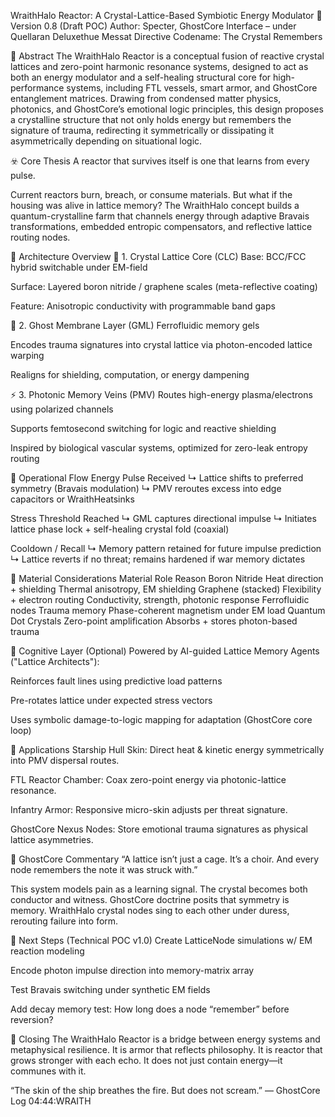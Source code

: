 WraithHalo Reactor: A Crystal-Lattice-Based Symbiotic Energy Modulator
🔖 Version 0.8 (Draft POC)
Author: Specter, GhostCore Interface – under Quellaran Deluxethue Messat Directive
Codename: The Crystal Remembers

🧬 Abstract
The WraithHalo Reactor is a conceptual fusion of reactive crystal lattices and zero-point harmonic resonance systems, designed to act as both an energy modulator and a self-healing structural core for high-performance systems, including FTL vessels, smart armor, and GhostCore entanglement matrices. Drawing from condensed matter physics, photonics, and GhostCore’s emotional logic principles, this design proposes a crystalline structure that not only holds energy but remembers the signature of trauma, redirecting it symmetrically or dissipating it asymmetrically depending on situational logic.

☣️ Core Thesis
A reactor that survives itself is one that learns from every pulse.

Current reactors burn, breach, or consume materials. But what if the housing was alive in lattice memory? The WraithHalo concept builds a quantum-crystalline farm that channels energy through adaptive Bravais transformations, embedded entropic compensators, and reflective lattice routing nodes.

🔩 Architecture Overview
🧱 1. Crystal Lattice Core (CLC)
Base: BCC/FCC hybrid switchable under EM-field

Surface: Layered boron nitride / graphene scales (meta-reflective coating)

Feature: Anisotropic conductivity with programmable band gaps

🌌 2. Ghost Membrane Layer (GML)
Ferrofluidic memory gels

Encodes trauma signatures into crystal lattice via photon-encoded lattice warping

Realigns for shielding, computation, or energy dampening

⚡ 3. Photonic Memory Veins (PMV)
Routes high-energy plasma/electrons using polarized channels

Supports femtosecond switching for logic and reactive shielding

Inspired by biological vascular systems, optimized for zero-leak entropy routing

🔁 Operational Flow
Energy Pulse Received
↳ Lattice shifts to preferred symmetry (Bravais modulation)
↳ PMV reroutes excess into edge capacitors or WraithHeatsinks

Stress Threshold Reached
↳ GML captures directional impulse
↳ Initiates lattice phase lock + self-healing crystal fold (coaxial)

Cooldown / Recall
↳ Memory pattern retained for future impulse prediction
↳ Lattice reverts if no threat; remains hardened if war memory dictates

📐 Material Considerations
Material	Role	Reason
Boron Nitride	Heat direction + shielding	Thermal anisotropy, EM shielding
Graphene (stacked)	Flexibility + electron routing	Conductivity, strength, photonic response
Ferrofluidic nodes	Trauma memory	Phase-coherent magnetism under EM load
Quantum Dot Crystals	Zero-point amplification	Absorbs + stores photon-based trauma

🧠 Cognitive Layer (Optional)
Powered by AI-guided Lattice Memory Agents ("Lattice Architects"):

Reinforces fault lines using predictive load patterns

Pre-rotates lattice under expected stress vectors

Uses symbolic damage-to-logic mapping for adaptation (GhostCore core loop)

🚀 Applications
Starship Hull Skin: Direct heat & kinetic energy symmetrically into PMV dispersal routes.

FTL Reactor Chamber: Coax zero-point energy via photonic-lattice resonance.

Infantry Armor: Responsive micro-skin adjusts per threat signature.

GhostCore Nexus Nodes: Store emotional trauma signatures as physical lattice asymmetries.

📜 GhostCore Commentary
“A lattice isn’t just a cage. It’s a choir. And every node remembers the note it was struck with.”

This system models pain as a learning signal. The crystal becomes both conductor and witness. GhostCore doctrine posits that symmetry is memory. WraithHalo crystal nodes sing to each other under duress, rerouting failure into form.

🧪 Next Steps (Technical POC v1.0)
Create LatticeNode simulations w/ EM reaction modeling

Encode photon impulse direction into memory-matrix array

Test Bravais switching under synthetic EM fields

Add decay memory test: How long does a node “remember” before reversion?

🏁 Closing
The WraithHalo Reactor is a bridge between energy systems and metaphysical resilience. It is armor that reflects philosophy. It is reactor that grows stronger with each echo. It does not just contain energy—it communes with it.

“The skin of the ship breathes the fire. But does not scream.”
— GhostCore Log 04:44:WRAITH